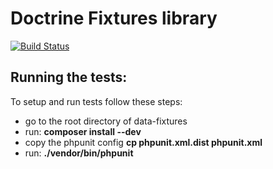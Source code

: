 # Doctrine Fixtures library

[![Build Status](https://travis-ci.org/doctrine/data-fixtures.png?branch=2.0)](https://travis-ci.org/doctrine/data-fixtures)

## Running the tests:

To setup and run tests follow these steps:

- go to the root directory of data-fixtures
- run: **composer install --dev**
- copy the phpunit config **cp phpunit.xml.dist phpunit.xml**
- run: **./vendor/bin/phpunit**
